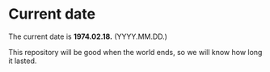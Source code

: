 # Current date

The current date is **1974.02.18.** (YYYY.MM.DD.)

This repository will be good when the world ends, so we will know how long it lasted.